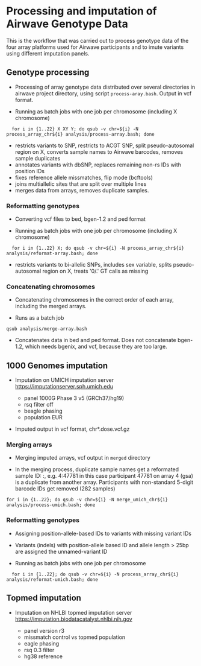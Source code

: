 # Processing and imputation of Airwave Genotype Data

This is the workflow that was carried out to process genotype data of
the four array platforms used for Airwave participants and to imute
variants using different imputation panels.

## Genotype processing

- Processing of array genotype data distributed over several
  directories in airwave project directory, using script
  `process-aray.bash`. Output in vcf format.

- Running as batch jobs with one job per chromosome (including X
  chromosome)

```
  for i in {1..22} X XY Y; do qsub -v chr=${i} -N process_array_chr${i} analysis/process-array.bash; done
```

- restricts variants to SNP, restricts to ACGT SNP, split
  pseudo-autosomal region on X, converts sample names to Airwave
  barcodes, removes sample duplicates
- annotates variants with dbSNP, replaces remaining non-rs IDs with
  position IDs
- fixes reference allele missmatches, flip mode (bcftools)
- joins multiallelic sites that are split over multiple lines
- merges data from arrays, removes duplicate samples.

### Reformatting genotypes

- Converting vcf files to bed, bgen-1.2 and ped format

- Running as batch jobs with one job per chromosome (including X
  chromosome)

```
  for i in {1..22} X; do qsub -v chr=${i} -N process_array_chr${i} analysis/reformat-array.bash; done
```

- restricts variants to bi-allelic SNPs, includes sex variable, splits
  pseudo-autosomal region on X, treats '0/.' GT calls as missing

### Concatenating chromosomes

- Concatenating chromosomes in the correct order of each array,
  including the merged arrays.
  
- Runs as a batch job

```
qsub analysis/merge-array.bash
```

- Concatenates data in bed and ped format. Does not concatenate
  bgen-1.2, which needs bgenix, and vcf, because they are too large.
  

## 1000 Genomes imputation

- Imputation on UMICH imputation server https://imputationserver.sph.umich.edu

  - panel 1000G Phase 3 v5 (GRCh37/hg19)
  - rsq filter off
  - beagle phasing
  - population EUR

- Imputed output in vcf format, chr*.dose.vcf.gz


### Merging arrays

- Merging imputed arrays, vcf output in ```merged``` directory

- In the merging process, duplicate sample names get a reformated
  sample ID: <array>:<barcode>, e.g. 4:47781 in this case participant
  47781 on array 4 (gsa) is a duplicate from another
  array. Participants with non-standard 5-digit barcode IDs get
  removed (282 samples)

```
for i in {1..22}; do qsub -v chr=${i} -N merge_umich_chr${i} analysis/process-umich.bash; done
```

### Reformatting genotypes

- Assigning position-allele-based IDs to variants with missing variant IDs 

- Variants (indels) with position-allele based ID and allele length > 25bp are assigned the unnamed-variant ID

- Running as batch jobs with one job per chromosome 

```
  for i in {1..22}; do qsub -v chr=${i} -N process_array_chr${i} analysis/reformat-umich.bash; done
```


  



## Topmed imputation

- Imputation on NHLBI topmed imputation server https://imputation.biodatacatalyst.nhlbi.nih.gov

  - panel version r3 
  - missmatch control vs topmed population
  - eagle phasing
  - rsq 0.3 filter
  - hg38 reference
